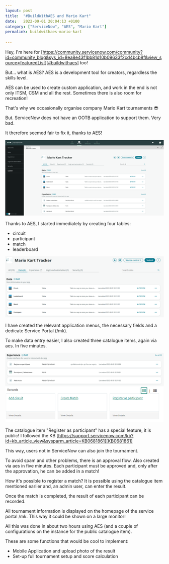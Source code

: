 ```yaml
---
layout: post
title:  "#BuildWithAES and Mario Kart"
date:   2022-09-01 20:04:13 +0100
category: ["ServiceNow", "AES", "Mario Kart"]
permalink: buildwithaes-mario-kart

---
```


Hey, I'm here for [https://community.servicenow.com/community?id=community_blog&sys_id=8ea8e43f1bb81d10b09633f2cd4bcb8f&view_source=featuredList][#buildwithaes] too!

But... what is AES? 
AES is a development tool for creators, regardless the skills level.

AES can be used to create custom application, and work in the end is not only ITSM, CSM and all the rest.
Sometimes there is also room for recreation!

That's why we occasionally organise company Mario Kart tournaments 😎

But. ServiceNow does not have an OOTB application to support them. Very bad.

It therefore seemed  fair to fix it, thanks to AES!

<img src="/assets/buildwithaes-00.png" alt="" />

Thanks to AES, I started immediately by creating four tables:
- circuit
- participant
- match
- leaderboard

<img src="/assets/buildwithaes-01.png" alt="" />

I have created the relevant application menus, the necessary fields and a dedicate Service Portal (/mk).


To make data entry easier, I also created three catalogue items, again via aes. In five minutes.

<img src="/assets/buildwithaes-02.png" alt="" />

<img src="/assets/buildwithaes-03.png" alt="" />

The catalogue item "Register as participant" has a special feature, it is public! I followed the KB [https://support.servicenow.com/kb?id=kb_article_view&sysparm_article=KB0681861][KB0681861]

This way, users not in ServiceNow can also join the tournament.

To avoid spam and other problems, there is an approval flow. Also created via aes in five minutes.
Each participant must be approved and, only after the approvation, he can be added in a match!



How it's possible to register a match?
It is possible using the catalogue item mentioned earlier and, an admin user, can enter the result.

Once the match is completed, the result of each participant can be recorded.

All tournament information is displayed on the homepage of the service portal /mk.
This way it could be shown on a large monitor!

All this was done in about two hours using AES (and a couple of configurations on the instance for the public catalogue item).

These are some functions that would be cool to implement:
- Mobile Application and upload photo of the result
- Set-up full tournament setup and score calculation

